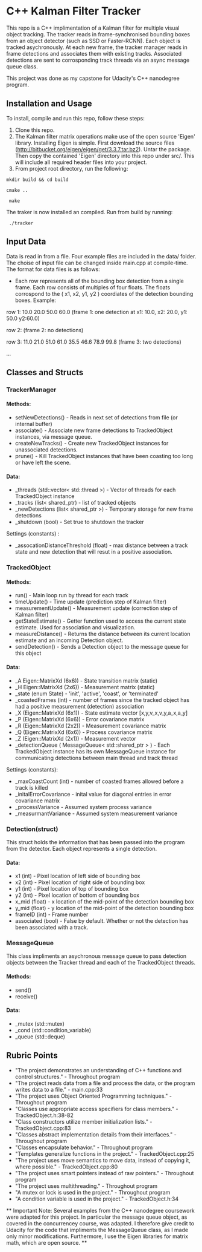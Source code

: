 # C++ Kalman Filter Tracker

This repo is a C++ implimentation of a Kalman filter for multiple visual object tracking. The tracker reads in frame-synchronised bounding boxes from an object detector (such as SSD or Faster-RCNN). Each object is tracked asychronously. At each new frame, the tracker manager reads in frame detections and associates them with existing tracks. Associated detections are sent to corrosponding track threads via an async message queue class. 

This project was done as my capstone for Udacity's C++ nanodegree program.  

## Installation and Usage
To install, compile and run this repo, follow these steps:
1. Clone this repo.
2. The Kalman filter matrix operations make use of the open source 'Eigen' library. Installing Eigen is simple. First download the source files (http://bitbucket.org/eigen/eigen/get/3.3.7.tar.bz2). Untar the package. Then copy the contained 'Eigen' directory into this repo under src/. This will include all required header files into your project.
3. From project root directory, run the following:
 
``` mkdir build && cd build ```
 
``` cmake .. ```
 
``` make```
 

The traker is now installed an compiled. Run from build by running:
 
``` ./tracker```

## Input Data
Data is read in from a file. Four example files are included in the data/ folder. The choise of input file can be changed inside main.cpp at compile-time. The format for data files is as follows:

- Each row represents all of the bounding box detection from a single frame. Each row consists of multiples of four floats. The floats corrospond to the ( x1, x2, y1, y2 ) coordiates of the detection bounding boxes. Example:

row 1: 10.0 20.0 50.0 60.0                        (frame 1: one detection at x1: 10.0, x2: 20.0, y1: 50.0 y2:60.0) 
 
row 2:                                            (frame 2: no detections) 
 
row 3: 11.0 21.0 51.0 61.0 35.5 46.6 78.9 99.8    (frame 3: two detections) 
 
... 



## Classes and Structs

### TrackerManager
#### Methods:
- setNewDetections() - Reads in next set of detections from file (or internal buffer)
- associate() - Associate new frame detections to TrackedObject instances, via message queue.
- createNewTracks() - Create new TrackedObject instances for unassociated detections. 
- prune() - Kill TrackedObject instances that have been coasting too long or have left the scene.

#### Data:
- _threads (std::vector< std::thread >) - Vector of threads for each TrackedObject instance
- _tracks (list< shared_ptr<TrackedObjects >) - list of tracked objects
- _newDetections (list< shared_ptr<Detection> >) - Temporary storage for new frame detections
- _shutdown (bool) - Set true to shutdown the tracker
 
Settings (constants) :
- _assocationDistanceThreshold (float) - max distance between a track state and new detection that will resut in a positive association.

### TrackedObject
#### Methods:
- run() - Main loop run by thread for each track
- timeUpdate() - Time update (prediction step of Kalman filter)
- measurementUpdate() - Measurement update (correction step of Kalman filter)
- getStateEstimate() - Getter function used to access the current state estimate. Used for association and visualization. 
- measureDistance() - Returns the distance between its current location estimate and an incoming Detection object.
- sendDetection() - Sends a Detection object to the message queue for this object
#### Data:
- _A Eigen::MatrixXd (6x6)) - State transition matrix (static) 
- _H Eigen::MatrixXd (2x6)) - Measurement matrix (static) 
- _state (enum State) - 'init', 'active', 'coast', or 'terminated' 
- _coastedFrames (int) - number of frames since the tracked object has had a positive measurement (detection) association
- _X (Eigen::MatrixXd (6x1)) - State estimate vector [x,y,v_x,v_y,a_x,a_y] 
- _P (Eigen::MatrixXd (6x6)) - Error covariance matrix
- _R (Eigen::MatrixXd (2x2)) - Measurement covariance matrix
- _Q (Eigen::MatrixXd (6x6)) - Process covariance matrix
- _Z (Eigen::MatrixXd (2x1)) - Measurement vector
- _detectionQueue ( MessageQueue< std::shared_ptr<Detection> > ) - Each TrackedObject instance has its own MessageQueue instance for communicating detections between main  thread and track thread

Settings (constants):
- _maxCoastCount (int) - number of coasted frames allowed before a track is killed
- _initalErrorCovariance - inital value for diagonal entries in error covariance matrix
-  _processVariance - Assumed system process variance
-  _measurmantVariance - Assumed system measurement variance

### Detection(struct)
This struct holds the information that has been passed into the program from the detector. Each object represents a single detection.

#### Data:
- x1 (int) - Pixel location of left side of bounding box
- x2 (int) - Pixel location of right side of bounding box
- y1 (int) - Pixel location of top of bounding box
- y2 (int) - Pixel location of bottom of bounding box
- x_mid (float) - x location of the mid-point of the detection bounding box
- y_mid (float) - y location of the mid-point of the detection bounding box
- frameID (int) - Frame number
- associated (bool) - False by default. Whether or not the detection has been associated with a track.
### MessageQueue
This class impliments an asychronous message queue to pass detection objects between the Tracker thread and each of the TrackedObject threads. 

#### Methods:
- send()
- receive()

#### Data:
- _mutex (std::mutex)
- _cond (std::condition_variable)
- _queue (std::deque<T>)


## Rubric Points
- "The project demonstrates an understanding of C++ functions and control structures." - Throughout program
- "The project reads data from a file and process the data, or the program writes data to a file." - main.cpp:33
- "The project uses Object Oriented Programming techniques." - Throughout program
- "Classes use appropriate access specifiers for class members." - TrackedObject.h:38-82
- "Class constructors utilize member initialization lists." - TrackedObject.cpp:83
- "Classes abstract implementation details from their interfaces." - Throughout program
- "Classes encapsulate behavior." - Throughout program
- "Templates generalize functions in the project." - TrackedObject.cpp:25
- "The project uses move semantics to move data, instead of copying it, where possible." - TrackedObject.cpp:80
- "The project uses smart pointers instead of raw pointers." - Throughout program
- "The project uses multithreading." - Throughout program
- "A mutex or lock is used in the project." - Throughout program
- "A condition variable is used in the project." - TrackedObject.h:34

** Important Note: Several examples from the C++ nanodegree coursework were adapted for this project. In particular the message queue object, as covered in the concurrencey course, was adapted. I therefore give credit to Udacity for the code that impliments the MessageQueue class, as I made only minor modifications. Furthermore, I use the Eigen libraries for matrix math, which are open source. **    